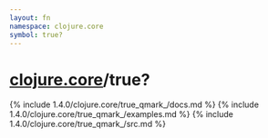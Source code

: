 ```yaml
---
layout: fn
namespace: clojure.core
symbol: true?
---
```


# [clojure.core](../)/true?

{% include 1.4.0/clojure.core/true_qmark_/docs.md %}
{% include 1.4.0/clojure.core/true_qmark_/examples.md %}
{% include 1.4.0/clojure.core/true_qmark_/src.md %}

